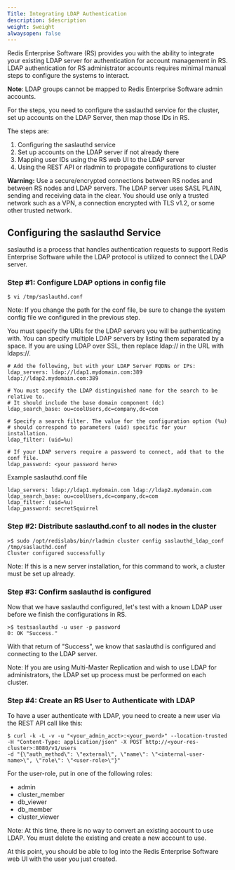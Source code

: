 ```yaml
---
Title: Integrating LDAP Authentication
description: $description
weight: $weight
alwaysopen: false
---
```

Redis Enterprise Software (RS) provides you with the ability to
integrate your existing LDAP server for authentication for account
management in RS. LDAP authentication for RS administrator accounts
requires minimal manual steps to configure the systems to interact.

**Note**: LDAP groups cannot be mapped to Redis Enterprise Software
admin accounts.

For the steps, you need to configure the saslauthd service for the
cluster, set up accounts on the LDAP Server, then map those IDs in RS.

The steps are:

1.  Configuring the saslauthd service
2.  Set up accounts on the LDAP server if not already there
3.  Mapping user IDs using the RS web UI to the LDAP server
4.  Using the REST API or rladmin to propagate configurations to cluster

**Warning:** Use a secure/encrypted connections between RS nodes and
between RS nodes and LDAP servers. The LDAP server uses SASL PLAIN,
sending and receiving data in the clear. You should use only a trusted
network such as a VPN, a connection encrypted with TLS v1.2, or some
other trusted network.

Configuring the saslauthd Service
---------------------------------

saslauthd is a process that handles authentication requests to support
Redis Enterprise Software while the LDAP protocol is utilized to connect
the LDAP server.

### Step \#1: Configure LDAP options in config file

``` {style="border: 2px solid #ddd; background-color: #333; color: #fff; padding: 10px; -webkit-font-smoothing: auto;"}
$ vi /tmp/saslauthd.conf
```

Note: If you change the path for the conf file, be sure to change the
system config file we configured in the previous step.

You must specify the URIs for the LDAP servers you will be
authenticating with. You can specify multiple LDAP servers by listing
them separated by a space. If you are using LDAP over SSL, then replace
ldap:// in the URL with ldaps://.

``` {style="border: 2px solid #ddd; background-color: #333; color: #fff; padding: 10px; -webkit-font-smoothing: auto;"}
# Add the following, but with your LDAP Server FQDNs or IPs:
ldap_servers: ldap://ldap1.mydomain.com:389 ldap://ldap2.mydomain.com:389

# You must specify the LDAP distinguished name for the search to be relative to.
# It should include the base domain component (dc)
ldap_search_base: ou=coolUsers,dc=company,dc=com

# Specify a search filter. The value for the configuration option (%u)
# should correspond to parameters (uid) specific for your installation.
ldap_filter: (uid=%u)

# If your LDAP servers require a password to connect, add that to the conf file.
ldap_password: <your password here>
```

Example saslauthd.conf file

``` {style="border: 2px solid #ddd; background-color: #333; color: #fff; padding: 10px; -webkit-font-smoothing: auto;"}
ldap_servers: ldap://ldap1.mydomain.com ldap://ldap2.mydomain.com
ldap_search_base: ou=coolUsers,dc=company,dc=com
ldap_filter: (uid=%u)
ldap_password: secretSquirrel
```

### Step \#2: Distribute saslauthd.conf to all nodes in the cluster

``` {style="border: 2px solid #ddd; background-color: #333; color: #fff; padding: 10px; -webkit-font-smoothing: auto;"}
>$ sudo /opt/redislabs/bin/rladmin cluster config saslauthd_ldap_conf /tmp/saslauthd.conf
Cluster configured successfully
```

Note: If this is a new server installation, for this command to work, a
cluster must be set up already.

### Step \#3: Confirm saslauthd is configured

Now that we have saslauthd configured, let's test with a known LDAP user
before we finish the configurations in RS.

``` {style="border: 2px solid #ddd; background-color: #333; color: #fff; padding: 10px; -webkit-font-smoothing: auto;"}
>$ testsaslauthd -u user -p password
0: OK "Success."
```

With that return of "Success", we know that saslauthd is configured and
connecting to the LDAP server.

Note: If you are using Multi-Master Replication and wish to use LDAP for
administrators, the LDAP set up process must be performed on each
cluster.

### Step \#4: Create an RS User to Authenticate with LDAP

To have a user authenticate with LDAP, you need to create a new user via
the REST API call like this:

``` {style="border: 2px solid #ddd; background-color: #333; color: #fff; padding: 10px; -webkit-font-smoothing: auto;"}
$ curl -k -L -v -u "<your_admin_acct>:<your_pword>" --location-trusted 
-H "Content-Type: application/json" -X POST http://<your-res-cluster>:8080/v1/users 
-d "{\"auth_method\": \"external\", \"name\": \"<internal-user-name>\", \"role\": \"<user-role>\"}"
```

For the user-role, put in one of the following roles:

-   admin
-   cluster\_member
-   db\_viewer
-   db\_member
-   cluster\_viewer

Note: At this time, there is no way to convert an existing account to
use LDAP. You must delete the existing and create a new account to use.

At this point, you should be able to log into the Redis Enterprise
Software web UI with the user you just created.
